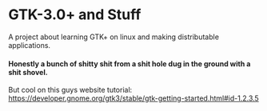 # GTK-3.0+ and Stuff

A project about learning GTK+ on linux and making distributable applications.

#### Honestly a bunch of shitty shit from a shit hole dug in the ground with a shit shovel.

But cool on this guys website tutorial:
https://developer.gnome.org/gtk3/stable/gtk-getting-started.html#id-1.2.3.5
